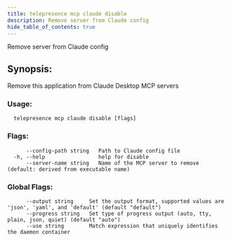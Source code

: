 ```yaml
---
title: telepresence mcp claude disable
description: Remove server from Claude config
hide_table_of_contents: true
---
```


Remove server from Claude config

## Synopsis:

Remove this application from Claude Desktop MCP servers

### Usage:
```
  telepresence mcp claude disable [flags]
```

### Flags:
```
      --config-path string   Path to Claude config file
  -h, --help                 help for disable
      --server-name string   Name of the MCP server to remove (default: derived from executable name)
```

### Global Flags:
```
      --output string     Set the output format, supported values are 'json', 'yaml', and 'default' (default "default")
      --progress string   Set type of progress output (auto, tty, plain, json, quiet) (default "auto")
      --use string        Match expression that uniquely identifies the daemon container
```
